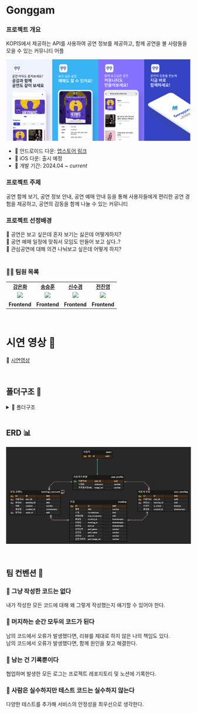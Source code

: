 # Gonggam

### 프로젝트 개요

KOPIS에서 제공하는 API를 사용하여 공연 정보를 제공하고, 함께 공연을 볼 사람들을 모을 수 있는 커뮤니티 어플

![image](./src/assets/images/result/frame1.png)

- 🔗 안드로이드 다운: [앱스토어 링크]()
- 🔗 iOS 다운: 출시 예정
- 📅 개발 기간: 2024.04 ~ _current_

### 프로젝트 주제

공연 함께 보기, 공연 정보 안내, 공연 예매 안내 등을 통해 사용자들에게
편리한 공연 경험을 제공하고, 공연의 감동을 함께 나눌 수 있는 커뮤니티
</br>

### 프로젝트 선정배경

🤔 공연은 보고 싶은데 혼자 보기는 싫은데 어떻게하지? </br>
🤔 공연 예매 일정에 맞춰서 모임도 만들어 보고 싶다..?</br>
🤔 관심공연에 대해 의견 나눠보고 싶은데 어떻게 하지?</br>
</br>

### 👩‍💻 팀원 목록

<table>
   <tr>
    <td align="center"><b><a href="https://github.com/murramge">강은화</a></b></td>
    <td align="center"><b><a href="https://github.com/SSH8560">송승훈</a></b></td>
    <td align="center"><b><a href="https://github.com/newsks">신수경</a></b></td>
    <td align="center"><b><a href="https://github.com/espoiryoung">전진영</a></b></td>
  </tr>
  <tr>
  <td align="center"><a href="https://github.com/murramge"><img src="https://avatars.githubusercontent.com/u/60298173?v=4" width="100px" /></a></td>
    <td align="center"><a href="https://github.com/SSH8560"><img src="https://avatars.githubusercontent.com/u/74501208?v=4" width="100px" /></a></td>  
    <td align="center"><a href="https://github.com/newsks"><img src="https://avatars.githubusercontent.com/u/129296269?v=4" width="100px" /></a></td>  
    <td align="center"><a href="https://github.com/espoiryoung"><img src="https://avatars.githubusercontent.com/u/80727081?v=4" width="100px" /></a></td>
  </tr>
  <tr>
    <td align="center"><b>Frontend</b></td>
    <td align="center"><b>Frontend</b></td>
    <td align="center"><b>Frontend</b></td>
    <td align="center"><b>Frontend</b></td>
  </tr>
</table>

<br/>

# 시연 영상 🎥 
🔗 [시연영상](https://youtu.be/KYwfAjVl6mY)


<br/>

## 폴더구조 📝

<details>
<summary>👋 폴더구조</summary>
<img src="./src/assets/images/result/folder.png" width="30%">
</details>

<br/>

## ERD 📊

![image](./src/assets/images/result/erd.png)

<br/>

## 팀 컨벤션 👭

### 💫 그냥 작성한 코드는 없다

내가 작성한 모든 코드에 대해 왜 그렇게 작성했는지 얘기할 수 있어야 한다.

### 💫 머지하는 순간 모두의 코드가 된다

남의 코드에서 오류가 발생했다면, 리뷰를 제대로 하지 않은 나의 책임도 있다. <br>
남의 코드에서 오류가 발생했다면, 함께 원인을 찾고 해결한다.

### 💫 남는 건 기록뿐이다

협업하며 발생한 모든 로그는 프로젝트 레포지토리 및 노션에 기록한다.

### 💫 사람은 실수하지만 테스트 코드는 실수하지 않는다

다양한 테스트를 추가해 서비스의 안정성을 최우선으로 생각한다.

